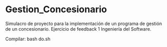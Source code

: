 # Gestion_Concesionario
Simulacro de proyecto para la implementación de un programa de gestión de un concesionario. Ejercicio de feedback 1 Ingeniería del Software.


Compilar: bash do.sh